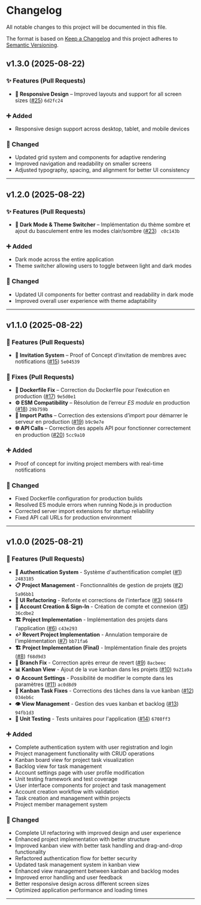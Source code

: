 # Changelog

All notable changes to this project will be documented in this file.

The format is based on [Keep a Changelog](https://keepachangelog.com/en/1.0.0/) and this project adheres to [Semantic Versioning](https://semver.org/).

## v1.3.0 (2025-08-22)

### ✨ Features (Pull Requests)

- **📱 Responsive Design** – Improved layouts and support for all screen sizes ([#25](https://github.com/MatteoDinville/Agileboard/pull/25)) `6d2fc24`

### ➕ Added

- Responsive design support across desktop, tablet, and mobile devices

### 🔄 Changed

- Updated grid system and components for adaptive rendering
- Improved navigation and readability on smaller screens
- Adjusted typography, spacing, and alignment for better UI consistency

---

## v1.2.0 (2025-08-22)

### ✨ Features (Pull Requests)

- **🌙 Dark Mode & Theme Switcher** – Implémentation du thème sombre et ajout du basculement entre les modes clair/sombre ([#23](https://github.com/MatteoDinville/Agileboard/pull/23)) `
c0c143b`

### ➕ Added

- Dark mode across the entire application
- Theme switcher allowing users to toggle between light and dark modes

### 🔄 Changed

- Updated UI components for better contrast and readability in dark mode
- Improved overall user experience with theme adaptability

---

## v1.1.0 (2025-08-22)

### 🚀 Features (Pull Requests)

- **📨 Invitation System** – Proof of Concept d’invitation de membres avec notifications ([#15](https://github.com/MatteoDinville/Agileboard/pull/15)) `5e04539`

### 🐛 Fixes (Pull Requests)

- **🐳 Dockerfile Fix** – Correction du Dockerfile pour l’exécution en production ([#17](https://github.com/MatteoDinville/Agileboard/pull/17)) `9e5d0e1`
- **⚙️ ESM Compatibility** – Résolution de l’erreur _ES module_ en production ([#18](https://github.com/MatteoDinville/Agileboard/pull/18)) `29b759b`
- **📂 Import Paths** – Correction des extensions d’import pour démarrer le serveur en production ([#19](https://github.com/MatteoDinville/Agileboard/pull/19)) `b9c9e7e`
- **🌐 API Calls** – Correction des appels API pour fonctionner correctement en production ([#20](https://github.com/MatteoDinville/Agileboard/pull/20)) `5cc9a10`

### ➕ Added

- Proof of concept for inviting project members with real-time notifications

### 🔄 Changed

- Fixed Dockerfile configuration for production builds
- Resolved ES module errors when running Node.js in production
- Corrected server import extensions for startup reliability
- Fixed API call URLs for production environment

---

## v1.0.0 (2025-08-21)

### 🚀 Features (Pull Requests)

- **🔐 Authentication System** - Système d'authentification complet ([#1](https://github.com/MatteoDinville/Agileboard/pull/1)) `2483185`
- **📋 Project Management** - Fonctionnalités de gestion de projets ([#2](https://github.com/MatteoDinville/Agileboard/pull/2)) `5a96bb1`
- **🎨 UI Refactoring** - Refonte et corrections de l'interface ([#3](https://github.com/MatteoDinville/Agileboard/pull/3)) `50664f0`
- **👤 Account Creation & Sign-In** - Création de compte et connexion ([#5](https://github.com/MatteoDinville/Agileboard/pull/5)) `36cdbe2`
- **🏗️ Project Implementation** - Implémentation des projets dans l'application ([#6](https://github.com/MatteoDinville/Agileboard/pull/6)) `c43e293`
- **↩️ Revert Project Implementation** - Annulation temporaire de l'implémentation ([#7](https://github.com/MatteoDinville/Agileboard/pull/7)) `bb71fa6`
- **🏗️ Project Implementation (Final)** - Implémentation finale des projets ([#8](https://github.com/MatteoDinville/Agileboard/pull/8)) `f68d9d3`
- **🔧 Branch Fix** - Correction après erreur de revert ([#9](https://github.com/MatteoDinville/Agileboard/pull/9)) `8acbeec`
- **📊 Kanban View** - Ajout de la vue kanban dans les projets ([#10](https://github.com/MatteoDinville/Agileboard/pull/10)) `9a21a9a`
- **⚙️ Account Settings** - Possibilité de modifier le compte dans les paramètres ([#11](https://github.com/MatteoDinville/Agileboard/pull/11)) `ac0d8d9`
- **🐛 Kanban Task Fixes** - Corrections des tâches dans la vue kanban ([#12](https://github.com/MatteoDinville/Agileboard/pull/12)) `034eb6c`
- **👁️ View Management** - Gestion des vues kanban et backlog ([#13](https://github.com/MatteoDinville/Agileboard/pull/13)) `94fb1d3`
- **🧪 Unit Testing** - Tests unitaires pour l'application ([#14](https://github.com/MatteoDinville/Agileboard/pull/14)) `6708ff3`

### ➕ Added

- Complete authentication system with user registration and login
- Project management functionality with CRUD operations
- Kanban board view for project task visualization
- Backlog view for task management
- Account settings page with user profile modification
- Unit testing framework and test coverage
- User interface components for project and task management
- Account creation workflow with validation
- Task creation and management within projects
- Project member management system

### 🔄 Changed

- Complete UI refactoring with improved design and user experience
- Enhanced project implementation with better structure
- Improved kanban view with better task handling and drag-and-drop functionality
- Refactored authentication flow for better security
- Updated task management system in kanban view
- Enhanced view management between kanban and backlog modes
- Improved error handling and user feedback
- Better responsive design across different screen sizes
- Optimized application performance and loading times

---
